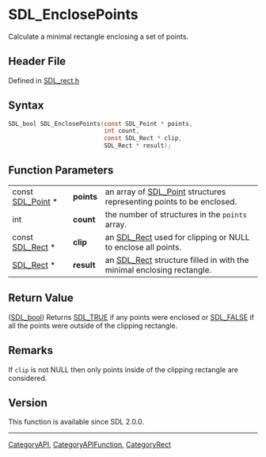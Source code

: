 # SDL_EnclosePoints

Calculate a minimal rectangle enclosing a set of points.

## Header File

Defined in [SDL_rect.h](https://github.com/libsdl-org/SDL/blob/SDL2/include/SDL_rect.h)

## Syntax

```c
SDL_bool SDL_EnclosePoints(const SDL_Point * points,
                           int count,
                           const SDL_Rect * clip,
                           SDL_Rect * result);
```

## Function Parameters

|                                |            |                                                                                   |
| ------------------------------ | ---------- | --------------------------------------------------------------------------------- |
| const [SDL_Point](SDL_Point) * | **points** | an array of [SDL_Point](SDL_Point) structures representing points to be enclosed. |
| int                            | **count**  | the number of structures in the `points` array.                                   |
| const [SDL_Rect](SDL_Rect) *   | **clip**   | an [SDL_Rect](SDL_Rect) used for clipping or NULL to enclose all points.          |
| [SDL_Rect](SDL_Rect) *         | **result** | an [SDL_Rect](SDL_Rect) structure filled in with the minimal enclosing rectangle. |

## Return Value

([SDL_bool](SDL_bool)) Returns [SDL_TRUE](SDL_TRUE) if any points were
enclosed or [SDL_FALSE](SDL_FALSE) if all the points were outside of the
clipping rectangle.

## Remarks

If `clip` is not NULL then only points inside of the clipping rectangle are
considered.

## Version

This function is available since SDL 2.0.0.





----
[CategoryAPI](CategoryAPI), [CategoryAPIFunction](CategoryAPIFunction), [CategoryRect](CategoryRect)

